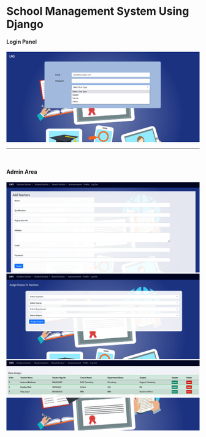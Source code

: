 <h1> School Management System Using Django </h1>

<h4>Login Panel</h4>

<img src="img/login.png">
<hr>
<br>
<h4>Admin Area</h4>
<img src="img/add_teacher.png">
<img src="img/assign_class.png">
<img src="img/view_assign_class.png">

